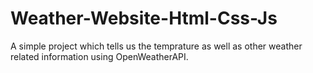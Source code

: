 # Weather-Website-Html-Css-Js

A simple project which tells us the temprature as well as other weather related information using OpenWeatherAPI.
